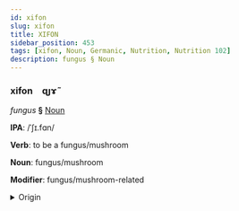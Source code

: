 ```yaml
---
id: xifon
slug: xifon
title: XIFON
sidebar_position: 453
tags: [xifon, Noun, Germanic, Nutrition, Nutrition 102]
description: fungus § Noun
---
```


### xifon&emsp;<span kind="abugida">ɋȷɤ̃</span>

*fungus* **§** [Noun](../../tags/Noun)

**IPA**: /ˈʃɪ.fɑn/

**Verb**: to be a fungus/mushroom

**Noun**: fungus/mushroom

**Modifier**: fungus/mushroom-related

<details>
    <summary>Origin</summary>
    Bavarian schwamm /ʃvam/<br/>
    <em>Germanic Language Family</em>
</details>